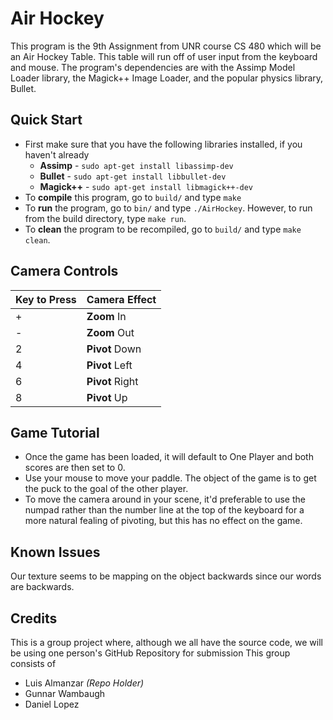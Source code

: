 Air Hockey
===========
This program is the 9th Assignment from UNR course CS 480 which will be an Air Hockey Table.  This table will run off of user input from the keyboard and mouse.  The program's dependencies are with the Assimp Model Loader library, the Magick++ Image Loader, and the popular physics library, Bullet.

Quick Start
-----------
+ First make sure that you have the following libraries installed, if you haven't already
  + __Assimp__ - `sudo apt-get install libassimp-dev`
  + __Bullet__ - `sudo apt-get install libbullet-dev`
  + __Magick++__ - `sudo apt-get install libmagick++-dev`
+ To __compile__ this program, go to `build/` and type `make`
+ To __run__ the program, go to `bin/` and type `./AirHockey`.  However, to run from the build directory, type `make run`.
+ To __clean__ the program to be recompiled, go to `build/` and type  `make clean`.

Camera Controls
---------------

| Key to Press | Camera Effect |
| ------------ | ------------- |
| + | __Zoom__ In |
| - | __Zoom__ Out |
| 2 | __Pivot__ Down |
| 4 | __Pivot__ Left |
| 6 | __Pivot__ Right |
| 8 | __Pivot__ Up |


Game Tutorial
-------------
+ Once the game has been loaded, it will default to One Player and both scores are then set to 0.
+ Use your mouse to move your paddle.  The object of the game is to get the puck to the goal of the other player.
+ To move the camera around in your scene, it'd preferable to use the numpad rather than the number line at the top of the keyboard for a more natural fealing of pivoting, but this has no effect on the game.

Known Issues
------------
Our texture seems to be mapping on the object backwards since our words are backwards. 

Credits
-------
This is a group project where, although we all have the source code, we will be using one person's GitHub Repository for submission
This group consists of
 * Luis Almanzar *(Repo Holder)*
 * Gunnar Wambaugh
 * Daniel Lopez
